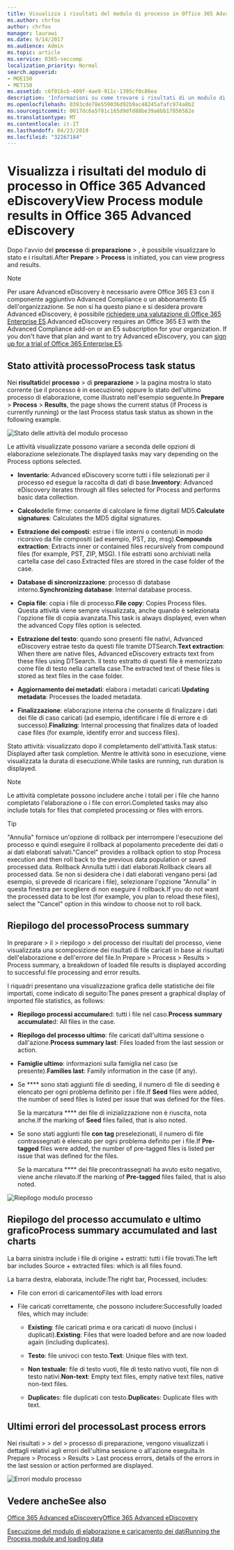 ```yaml
---
title: Visualizza i risultati del modulo di processo in Office 365 Advanced eDiscovery
ms.author: chrfox
author: chrfox
manager: laurawi
ms.date: 9/14/2017
ms.audience: Admin
ms.topic: article
ms.service: O365-seccomp
localization_priority: Normal
search.appverid:
- MOE150
- MET150
ms.assetid: c6f016cb-409f-4ae9-911c-1395cf0c86ea
description: 'Informazioni su come trovare i risultati di un modulo di processo eseguito in Office 365 Advanced eDiscovery, incluso lo stato delle attività e il riepilogo dei processi.  '
ms.openlocfilehash: 0393cde78e559036d92b9ac48245afafc974a8b2
ms.sourcegitcommit: 0017dc6a5f81c165d9dfd88be39a6bb17856582e
ms.translationtype: MT
ms.contentlocale: it-IT
ms.lasthandoff: 04/23/2019
ms.locfileid: "32267184"
---
```

# <a name="view-process-module-results-in-office-365-advanced-ediscovery"></a><span data-ttu-id="1e000-103">Visualizza i risultati del modulo di processo in Office 365 Advanced eDiscovery</span><span class="sxs-lookup"><span data-stu-id="1e000-103">View Process module results in Office 365 Advanced eDiscovery</span></span>

<span data-ttu-id="1e000-104">Dopo l'avvio del **processo** di **preparazione** \> , è possibile visualizzare lo stato e i risultati.</span><span class="sxs-lookup"><span data-stu-id="1e000-104">After **Prepare** \> **Process** is initiated, you can view progress and results.</span></span> 
  
> [!NOTE]
> <span data-ttu-id="1e000-p101">Per usare Advanced eDiscovery è necessario avere Office 365 E3 con il componente aggiuntivo Advanced Compliance o un abbonamento E5 dell'organizzazione. Se non si ha questo piano e si desidera provare Advanced eDiscovery, è possibile [richiedere una valutazione di Office 365 Enterprise E5](https://go.microsoft.com/fwlink/p/?LinkID=698279).</span><span class="sxs-lookup"><span data-stu-id="1e000-p101">Advanced eDiscovery requires an Office 365 E3 with the Advanced Compliance add-on or an E5 subscription for your organization. If you don't have that plan and want to try Advanced eDiscovery, you can [sign up for a trial of Office 365 Enterprise E5](https://go.microsoft.com/fwlink/p/?LinkID=698279).</span></span> 
  
## <a name="process-task-status"></a><span data-ttu-id="1e000-107">Stato attività processo</span><span class="sxs-lookup"><span data-stu-id="1e000-107">Process task status</span></span>

<span data-ttu-id="1e000-108">Nei **risultati**del **processo** \> di **preparazione** \> la pagina mostra lo stato corrente (se il processo è in esecuzione) oppure lo stato dell'ultimo processo di elaborazione, come illustrato nell'esempio seguente.</span><span class="sxs-lookup"><span data-stu-id="1e000-108">In **Prepare** \> **Process** \> **Results**, the page shows the current status (if Process is currently running) or the last Process status task status as shown in the following example.</span></span>
  
![Stato delle attività del modulo processo](media/9430f9e7-a4dd-47c7-ac2e-2c6a60fc948b.png)
  
<span data-ttu-id="1e000-110">Le attività visualizzate possono variare a seconda delle opzioni di elaborazione selezionate.</span><span class="sxs-lookup"><span data-stu-id="1e000-110">The displayed tasks may vary depending on the Process options selected.</span></span> 
  
- <span data-ttu-id="1e000-111">**Inventario**: Advanced eDiscovery scorre tutti i file selezionati per il processo ed esegue la raccolta di dati di base.</span><span class="sxs-lookup"><span data-stu-id="1e000-111">**Inventory**: Advanced eDiscovery iterates through all files selected for Process and performs basic data collection.</span></span>
    
- <span data-ttu-id="1e000-112">**Calcolo**delle firme: consente di calcolare le firme digitali MD5.</span><span class="sxs-lookup"><span data-stu-id="1e000-112">**Calculate signatures**: Calculates the MD5 digital signatures.</span></span>
    
- <span data-ttu-id="1e000-113">**Estrazione dei composti**: estrae i file interni o contenuti in modo ricorsivo da file compositi (ad esempio, PST, zip, msg).</span><span class="sxs-lookup"><span data-stu-id="1e000-113">**Compounds extraction**: Extracts inner or contained files recursively from compound files (for example, PST, ZIP, MSG).</span></span> <span data-ttu-id="1e000-114">I file estratti sono archiviati nella cartella case del caso.</span><span class="sxs-lookup"><span data-stu-id="1e000-114">Extracted files are stored in the case folder of the case.</span></span>
    
- <span data-ttu-id="1e000-115">**Database di sincronizzazione**: processo di database interno.</span><span class="sxs-lookup"><span data-stu-id="1e000-115">**Synchronizing database**: Internal database process.</span></span>
    
- <span data-ttu-id="1e000-116">**Copia file**: copia i file di processo.</span><span class="sxs-lookup"><span data-stu-id="1e000-116">**File copy**: Copies Process files.</span></span> <span data-ttu-id="1e000-117">Questa attività viene sempre visualizzata, anche quando è selezionata l'opzione file di copia avanzata.</span><span class="sxs-lookup"><span data-stu-id="1e000-117">This task is always displayed, even when the advanced Copy files option is selected.</span></span>
    
- <span data-ttu-id="1e000-118">**Estrazione del testo**: quando sono presenti file nativi, Advanced eDiscovery estrae testo da questi file tramite DTSearch.</span><span class="sxs-lookup"><span data-stu-id="1e000-118">**Text extraction**: When there are native files, Advanced eDiscovery extracts text from these files using DTSearch.</span></span> <span data-ttu-id="1e000-119">Il testo estratto di questi file è memorizzato come file di testo nella cartella case.</span><span class="sxs-lookup"><span data-stu-id="1e000-119">The extracted text of these files is stored as text files in the case folder.</span></span>
    
- <span data-ttu-id="1e000-120">**Aggiornamento dei metadati**: elabora i metadati caricati.</span><span class="sxs-lookup"><span data-stu-id="1e000-120">**Updating metadata**: Processes the loaded metadata.</span></span> 
    
- <span data-ttu-id="1e000-121">**Finalizzazione**: elaborazione interna che consente di finalizzare i dati dei file di caso caricati (ad esempio, identificare i file di errore e di successo).</span><span class="sxs-lookup"><span data-stu-id="1e000-121">**Finalizing**: Internal processing that finalizes data of loaded case files (for example, identify error and success files).</span></span> 
    
<span data-ttu-id="1e000-122">Stato attività: visualizzato dopo il completamento dell'attività.</span><span class="sxs-lookup"><span data-stu-id="1e000-122">Task status: Displayed after task completion.</span></span> <span data-ttu-id="1e000-123">Mentre le attività sono in esecuzione, viene visualizzata la durata di esecuzione.</span><span class="sxs-lookup"><span data-stu-id="1e000-123">While tasks are running, run duration is displayed.</span></span>
  
> [!NOTE]
> <span data-ttu-id="1e000-124">Le attività completate possono includere anche i totali per i file che hanno completato l'elaborazione o i file con errori.</span><span class="sxs-lookup"><span data-stu-id="1e000-124">Completed tasks may also include totals for files that completed processing or files with errors.</span></span> 
  
> [!TIP]
> <span data-ttu-id="1e000-125">"Annulla" fornisce un'opzione di rollback per interrompere l'esecuzione del processo e quindi eseguire il rollback al popolamento precedente dei dati o ai dati elaborati salvati.</span><span class="sxs-lookup"><span data-stu-id="1e000-125">"Cancel" provides a rollback option to stop Process execution and then roll back to the previous data population or saved processed data.</span></span> <span data-ttu-id="1e000-126">Rollback Annulla tutti i dati elaborati.</span><span class="sxs-lookup"><span data-stu-id="1e000-126">Rollback clears all processed data.</span></span> <span data-ttu-id="1e000-127">Se non si desidera che i dati elaborati vengano persi (ad esempio, si prevede di ricaricare i file), selezionare l'opzione "Annulla" in questa finestra per scegliere di non eseguire il rollback.</span><span class="sxs-lookup"><span data-stu-id="1e000-127">If you do not want the processed data to be lost (for example, you plan to reload these files), select the "Cancel" option in this window to choose not to roll back.</span></span> 
  
## <a name="process-summary"></a><span data-ttu-id="1e000-128">Riepilogo del processo</span><span class="sxs-lookup"><span data-stu-id="1e000-128">Process summary</span></span>

<span data-ttu-id="1e000-129">In preparare \> il \> riepilogo \> del processo dei risultati del processo, viene visualizzata una scomposizione dei risultati di file caricati in base ai risultati dell'elaborazione e dell'errore del file.</span><span class="sxs-lookup"><span data-stu-id="1e000-129">In Prepare \> Process \> Results \> Process summary, a breakdown of loaded file results is displayed according to successful file processing and error results.</span></span>
  
<span data-ttu-id="1e000-130">I riquadri presentano una visualizzazione grafica delle statistiche dei file importati, come indicato di seguito:</span><span class="sxs-lookup"><span data-stu-id="1e000-130">The panes present a graphical display of imported file statistics, as follows:</span></span>
  
- <span data-ttu-id="1e000-131">**Riepilogo processi accumulare**d: tutti i file nel caso.</span><span class="sxs-lookup"><span data-stu-id="1e000-131">**Process summary accumulate**d: All files in the case.</span></span>
    
- <span data-ttu-id="1e000-132">**Riepilogo del processo ultimo**: file caricati dall'ultima sessione o dall'azione.</span><span class="sxs-lookup"><span data-stu-id="1e000-132">**Process summary last**: Files loaded from the last session or action.</span></span> 
    
- <span data-ttu-id="1e000-133">**Famiglie ultimo**: informazioni sulla famiglia nel caso (se presente).</span><span class="sxs-lookup"><span data-stu-id="1e000-133">**Families last**: Family information in the case (if any).</span></span>
    
- <span data-ttu-id="1e000-134">Se \*\*\*\* sono stati aggiunti file di seeding, il numero di file di seeding è elencato per ogni problema definito per i file.</span><span class="sxs-lookup"><span data-stu-id="1e000-134">If **Seed** files were added, the number of seed files is listed per issue that was defined for the files.</span></span> 
    
    <span data-ttu-id="1e000-135">Se la marcatura \*\*\*\* dei file di inizializzazione non è riuscita, nota anche.</span><span class="sxs-lookup"><span data-stu-id="1e000-135">If the marking of **Seed** files failed, that is also noted.</span></span> 
    
- <span data-ttu-id="1e000-136">Se sono stati aggiunti file **con tag** preselezionati, il numero di file contrassegnati è elencato per ogni problema definito per i file.</span><span class="sxs-lookup"><span data-stu-id="1e000-136">If **Pre-tagged** files were added, the number of pre-tagged files is listed per issue that was defined for the files.</span></span> 
    
    <span data-ttu-id="1e000-137">Se la marcatura \*\*\*\* dei file precontrassegnati ha avuto esito negativo, viene anche rilevato.</span><span class="sxs-lookup"><span data-stu-id="1e000-137">If the marking of **Pre-tagged** files failed, that is also noted.</span></span> 
    
![Riepilogo modulo processo](media/2086a691-9e3d-4117-beb2-a5c3a9a4cc94.png)
  
## <a name="process-summary-accumulated-and-last-charts"></a><span data-ttu-id="1e000-139">Riepilogo del processo accumulato e ultimo grafico</span><span class="sxs-lookup"><span data-stu-id="1e000-139">Process summary accumulated and last charts</span></span>

<span data-ttu-id="1e000-140">La barra sinistra include i file di origine + estratti: tutti i file trovati.</span><span class="sxs-lookup"><span data-stu-id="1e000-140">The left bar includes Source + extracted files: which is all files found.</span></span> 
  
<span data-ttu-id="1e000-141">La barra destra, elaborata, include:</span><span class="sxs-lookup"><span data-stu-id="1e000-141">The right bar, Processed, includes:</span></span>
  
- <span data-ttu-id="1e000-142">File con errori di caricamento</span><span class="sxs-lookup"><span data-stu-id="1e000-142">Files with load errors</span></span>
    
- <span data-ttu-id="1e000-143">File caricati correttamente, che possono includere:</span><span class="sxs-lookup"><span data-stu-id="1e000-143">Successfully loaded files, which may include:</span></span> 
    
  - <span data-ttu-id="1e000-144">**Existing**: file caricati prima e ora caricati di nuovo (inclusi i duplicati).</span><span class="sxs-lookup"><span data-stu-id="1e000-144">**Existing**: Files that were loaded before and are now loaded again (including duplicates).</span></span>
    
  - <span data-ttu-id="1e000-145">**Testo**: file univoci con testo.</span><span class="sxs-lookup"><span data-stu-id="1e000-145">**Text**: Unique files with text.</span></span>
    
  - <span data-ttu-id="1e000-146">**Non testuale**: file di testo vuoti, file di testo nativo vuoti, file non di testo nativi.</span><span class="sxs-lookup"><span data-stu-id="1e000-146">**Non-text**: Empty text files, empty native text files, native non-text files.</span></span> 
    
  - <span data-ttu-id="1e000-147">**Duplicate**s: file duplicati con testo.</span><span class="sxs-lookup"><span data-stu-id="1e000-147">**Duplicate**s: Duplicate files with text.</span></span>
    
## <a name="last-process-errors"></a><span data-ttu-id="1e000-148">Ultimi errori del processo</span><span class="sxs-lookup"><span data-stu-id="1e000-148">Last process errors</span></span>

<span data-ttu-id="1e000-149">Nei risultati \> \> del \> processo di preparazione, vengono visualizzati i dettagli relativi agli errori dell'ultima sessione o all'azione eseguita.</span><span class="sxs-lookup"><span data-stu-id="1e000-149">In Prepare \> Process \> Results \> Last process errors, details of the errors in the last session or action performed are displayed.</span></span>
  
![Errori modulo processo](media/4771d0f4-4217-445a-9ba4-8b6541c5ad09.png)
  
## <a name="see-also"></a><span data-ttu-id="1e000-151">Vedere anche</span><span class="sxs-lookup"><span data-stu-id="1e000-151">See also</span></span>

[<span data-ttu-id="1e000-152">Office 365 Advanced eDiscovery</span><span class="sxs-lookup"><span data-stu-id="1e000-152">Office 365 Advanced eDiscovery</span></span>](office-365-advanced-ediscovery.md)
  
[<span data-ttu-id="1e000-153">Esecuzione del modulo di elaborazione e caricamento dei dati</span><span class="sxs-lookup"><span data-stu-id="1e000-153">Running the Process module and loading data</span></span>](run-the-process-module-and-load-data-in-advanced-ediscovery.md)

